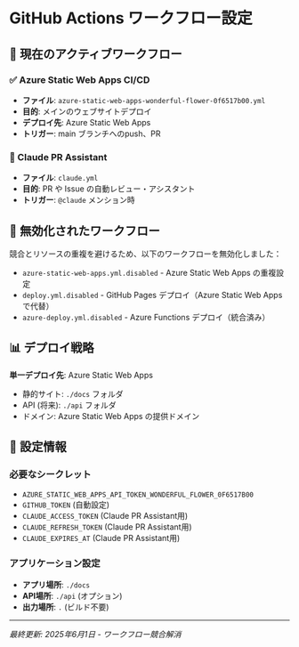 # GitHub Actions ワークフロー設定

## 🎯 現在のアクティブワークフロー

### ✅ Azure Static Web Apps CI/CD
- **ファイル**: `azure-static-web-apps-wonderful-flower-0f6517b00.yml`
- **目的**: メインのウェブサイトデプロイ
- **デプロイ先**: Azure Static Web Apps
- **トリガー**: main ブランチへのpush、PR

### 🤖 Claude PR Assistant
- **ファイル**: `claude.yml`
- **目的**: PR や Issue の自動レビュー・アシスタント
- **トリガー**: `@claude` メンション時

## 🚫 無効化されたワークフロー

競合とリソースの重複を避けるため、以下のワークフローを無効化しました：

- `azure-static-web-apps.yml.disabled` - Azure Static Web Apps の重複設定
- `deploy.yml.disabled` - GitHub Pages デプロイ（Azure Static Web Apps で代替）
- `azure-deploy.yml.disabled` - Azure Functions デプロイ（統合済み）

## 📊 デプロイ戦略

**単一デプロイ先**: Azure Static Web Apps
- 静的サイト: `./docs` フォルダ
- API (将来): `./api` フォルダ
- ドメイン: Azure Static Web Apps の提供ドメイン

## 🔧 設定情報

### 必要なシークレット
- `AZURE_STATIC_WEB_APPS_API_TOKEN_WONDERFUL_FLOWER_0F6517B00`
- `GITHUB_TOKEN` (自動設定)
- `CLAUDE_ACCESS_TOKEN` (Claude PR Assistant用)
- `CLAUDE_REFRESH_TOKEN` (Claude PR Assistant用)
- `CLAUDE_EXPIRES_AT` (Claude PR Assistant用)

### アプリケーション設定
- **アプリ場所**: `./docs`
- **API場所**: `./api` (オプション)
- **出力場所**: `.` (ビルド不要)

---
*最終更新: 2025年6月1日 - ワークフロー競合解消* 